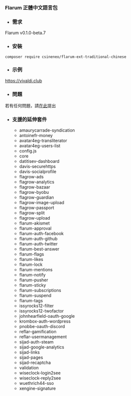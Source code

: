 ### Flarum 正體中文語言包

- ### 需求
Flarum v0.1.0-beta.7

- ### 安裝
```
composer require csineneo/flarum-ext-traditional-chinese
```

- ### 示例
https://vivaldi.club 

- ### 問題
若有任何問題，請[在此](https://vivaldi.club/t/flarum)提出

- ### 支援的延伸套件
  - amaurycarrade-syndication
  - antoinefr-money
  - avatar4eg-transliterator
  - avatar4eg-users-list
  - config.js
  - core
  - datitisev-dashboard
  - davis-securehttps
  - davis-socialprofile
  - flagrow-ads
  - flagrow-analytics
  - flagrow-bazaar
  - flagrow-byobu
  - flagrow-guardian
  - flagrow-image-upload
  - flagrow-passport
  - flagrow-split
  - flagrow-upload
  - flarum-akismet
  - flarum-approval
  - flarum-auth-facebook
  - flarum-auth-github
  - flarum-auth-twitter
  - flarum-best-answer
  - flarum-flags
  - flarum-likes
  - flarum-lock
  - flarum-mentions
  - flarum-notify
  - flarum-pusher
  - flarum-sticky
  - flarum-subscriptions
  - flarum-suspend
  - flarum-tags
  - issyrocks12-filter
  - issyrocks12-twofactor
  - johnhearfield-oauth-google
  - krombox-auth-wordpress
  - pnobbe-oauth-discord
  - reflar-gamification
  - reflar-usermanagement
  - sijad-auth-steam
  - sijad-google-analytics
  - sijad-links
  - sijad-pages
  - sijad-recaptcha
  - validation
  - wiseclock-login2see
  - wiseclock-reply2see
  - wuethrich44-sso
  - xengine-signature
